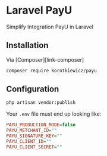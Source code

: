 # Laravel PayU
Simplify Integration PayU in Laravel

## Installation

Via [Composer][link-composer]

```bash
composer require korotkiewicz/payu
```

## Configuration

```bash
php artisan vendor:publish
```

Your `.env` file must end up looking like:


```ini
PAYU_PRODUCTION_MODE=false
PAYU_METCHANT_ID=""
PAYU_SIGNATURE_KEY=""
PAYU_CLIENT_ID=""
PAYU_CLIENT_SECRET=""
```